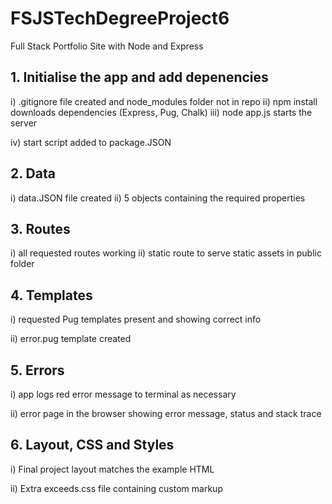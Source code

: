 # FSJSTechDegreeProject6
 Full Stack Portfolio Site with Node and Express

## 1. Initialise the app and add depenencies

i) 	.gitignore file created and node_modules folder not in repo
ii) 	npm install downloads dependencies (Express, Pug, Chalk)
iii) 	node app.js starts the server

iv) 	start script added to package.JSON

## 2. Data

i) 	data.JSON file created
ii)	5 objects containing the required properties

## 3. Routes

i)	all requested routes working
ii)	static route to serve static assets in public folder

## 4. Templates

i)	requested Pug templates present and showing correct info

ii)	error.pug template created

## 5. Errors

i)	app logs red error message to terminal as necessary

ii)	error page in the browser showing error message, status and stack trace

## 6. Layout, CSS and Styles

i)	Final project layout matches the example HTML

ii)	Extra exceeds.css file containing custom markup


